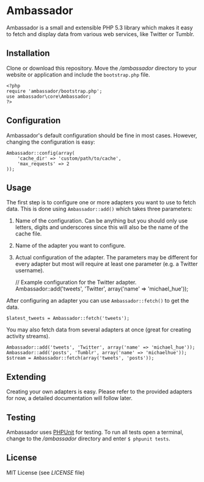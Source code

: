Ambassador
==========

Ambassador is a small and extensible PHP 5.3 library which makes it easy to fetch and display data 
from various web services, like Twitter or Tumblr.


Installation
------------

Clone or download this repository. Move the _/ambassador_ directory to your website or 
application and include the `bootstrap.php` file.

    <?php
    require 'ambassador/bootstrap.php';
    use ambassador\core\Ambassador;
    ?>


Configuration
-------------

Ambassador's default configuration should be fine in most cases. However, changing the
configuration is easy:

    Ambassador::config(array(
    	'cache_dir' => 'custom/path/to/cache',
    	'max_requests' => 2
    ));


Usage
-----

The first step is to configure one or more adapters you want to use to fetch data. This is
done using `Ambassador::add()` which takes three parameters:

1. Name of the configuration. Can be anything but you should only use letters, digits and
   underscores since this will also be the name of the cache file.
2. Name of the adapter you want to configure.
3. Actual configuration of the adapter. The parameters may be different for every adapter but 
   most will require at least one parameter (e.g. a Twitter username).

	// Example configuration for the Twitter adapter.
	Ambassador::add('tweets', 'Twitter', array('name' => 'michael_hue'));

After configuring an adapter you can use `Ambassador::fetch()` to get the data.

	$latest_tweets = Ambassador::fetch('tweets');

You may also fetch data from several adapters at once (great for creating activity streams).

	Ambassador::add('tweets', 'Twitter', array('name' => 'michael_hue'));
	Ambassador::add('posts', 'Tumblr', array('name' => 'michaelhue'));
	$stream = Ambassador::fetch(array('tweets', 'posts'));


Extending
---------

Creating your own adapters is easy. Please refer to the provided adapters for now, a detailed
documentation will follow later.


Testing
-------

Ambassador uses [PHPUnit](https://github.com/sebastianbergmann/phpunit) for testing. To run 
all tests open a terminal, change to the _/ambassador_ directory and enter `$ phpunit tests`.


License
-------

MIT License (see _LICENSE_ file)